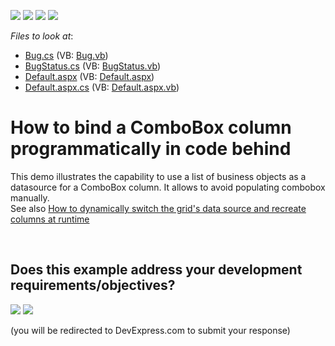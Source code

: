 <!-- default badges list -->
![](https://img.shields.io/endpoint?url=https://codecentral.devexpress.com/api/v1/VersionRange/128537725/13.1.4%2B)
[![](https://img.shields.io/badge/Open_in_DevExpress_Support_Center-FF7200?style=flat-square&logo=DevExpress&logoColor=white)](https://supportcenter.devexpress.com/ticket/details/E1351)
[![](https://img.shields.io/badge/📖_How_to_use_DevExpress_Examples-e9f6fc?style=flat-square)](https://docs.devexpress.com/GeneralInformation/403183)
[![](https://img.shields.io/badge/💬_Leave_Feedback-feecdd?style=flat-square)](#does-this-example-address-your-development-requirementsobjectives)
<!-- default badges end -->
<!-- default file list -->
*Files to look at*:

* [Bug.cs](./CS/WebSite/Bug.cs) (VB: [Bug.vb](./VB/WebSite/Bug.vb))
* [BugStatus.cs](./CS/WebSite/BugStatus.cs) (VB: [BugStatus.vb](./VB/WebSite/BugStatus.vb))
* [Default.aspx](./CS/WebSite/Default.aspx) (VB: [Default.aspx](./VB/WebSite/Default.aspx))
* [Default.aspx.cs](./CS/WebSite/Default.aspx.cs) (VB: [Default.aspx.vb](./VB/WebSite/Default.aspx.vb))
<!-- default file list end -->
# How to bind a ComboBox column programmatically in code behind


<p>This demo illustrates the capability to use a list of business objects as a datasource for a ComboBox column. It allows to avoid  populating combobox manually.<br />
See also <a href="https://www.devexpress.com/Support/Center/p/E448">How to dynamically switch the grid's data source and recreate columns at runtime</a></p>

<br/>


<!-- feedback -->
## Does this example address your development requirements/objectives?

[<img src="https://www.devexpress.com/support/examples/i/yes-button.svg"/>](https://www.devexpress.com/support/examples/survey.xml?utm_source=github&utm_campaign=asp-net-web-forms-grid-programmatically-bind-combobox-column&~~~was_helpful=yes) [<img src="https://www.devexpress.com/support/examples/i/no-button.svg"/>](https://www.devexpress.com/support/examples/survey.xml?utm_source=github&utm_campaign=asp-net-web-forms-grid-programmatically-bind-combobox-column&~~~was_helpful=no)

(you will be redirected to DevExpress.com to submit your response)
<!-- feedback end -->
